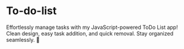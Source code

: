 # To-do-list
Effortlessly manage tasks with my JavaScript-powered ToDo List app! Clean design, easy task addition, and quick removal. Stay organized seamlessly. 🚀
